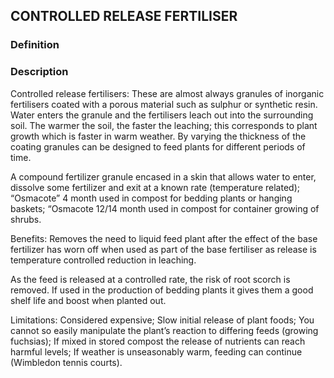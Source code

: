 ## CONTROLLED RELEASE FERTILISER
### Definition


### Description
Controlled release fertilisers: These are almost always granules of inorganic fertilisers coated with a porous material such as sulphur or synthetic resin. Water enters the granule and the fertilisers leach out into the surrounding soil. The warmer the soil, the faster the leaching; this corresponds to plant growth which is faster in warm weather. By varying the thickness of the coating granules can be designed to feed plants for different periods of time.

A compound fertilizer granule encased in a skin that allows water to enter, dissolve some fertilizer and exit at a known rate (temperature related);
“Osmacote” 4 month used in compost for bedding plants or hanging baskets;
“Osmacote 12/14 month used in compost for container growing of shrubs.

Benefits:
Removes the need to liquid feed plant after the effect of the base fertilizer has worn off when used as part of the base fertiliser as release is temperature controlled reduction in leaching.

As the feed is released at a controlled rate, the risk of root scorch is removed.  If used in the production of bedding plants it gives them a good shelf life and boost when planted out.

Limitations:
Considered expensive;
Slow initial release of plant foods;
You cannot so easily manipulate the plant’s reaction to differing feeds (growing fuchsias);
If mixed in stored compost the release of nutrients can reach harmful levels;
If weather is unseasonably warm, feeding can continue (Wimbledon tennis courts).

